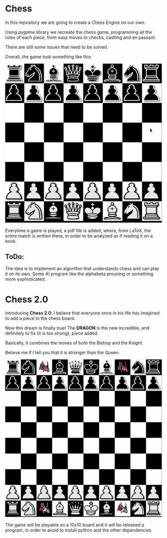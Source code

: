 # Chess
In this repository we are going to create a Chess Engine on our own.

Using _pygame_ library we recreate the chess game, programming all the rules of each piece, from easy moves to checks, castling and en passant.

There are still some issues that need to be solved.

Overall, the game look something like this:

![](Chess.gif)

Everytime a game is played, a pdf file is added, where, from LaTeX, the entire match is written there, in order to be analysed as if reading it on a book.

## ToDo: 
The idea is to implement an algorithm that understands chess and can play it on its own. Some AI program like the alphabeta prouning or something more sophisticated.

# Chess 2.0
Introducing __Chess 2.0__: I believe that everyone once in his life has imagined to add a piece to the chess board.

Now this dream is finally true! The __DRAGON__ is the new incredible, and definitely to fix (it is too strong), piece added.

Basically, it combines the moves of both the Bishop and the Knight.

Believe me if I tell you that it is stronger than the Queen.

![](Dragon.gif)

The game will be playable on a 10x10 board and it will be released a program, in order to avoid to install python and the other dependencies
 

